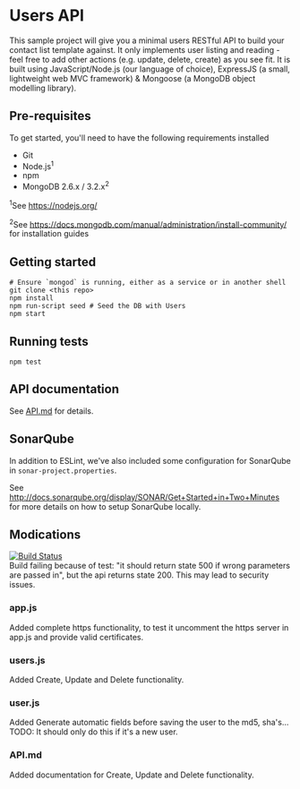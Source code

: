 # Users API
This sample project will give you a minimal users RESTful API to build your contact list template against. It only implements user listing and reading - feel free to add other actions (e.g. update, delete, create) as you see fit. It is built using JavaScript/Node.js (our language of choice), ExpressJS (a small, lightweight web MVC framework) & Mongoose (a MongoDB object modelling library).

## Pre-requisites

To get started, you'll need to have the following requirements installed

- Git
- Node.js<sup>1</sup>
- npm
- MongoDB 2.6.x / 3.2.x<sup>2</sup>

<sup>1</sup>See https://nodejs.org/

<sup>2</sup>See https://docs.mongodb.com/manual/administration/install-community/ for installation guides

## Getting started

	# Ensure `mongod` is running, either as a service or in another shell
	git clone <this repo>
	npm install
	npm run-script seed # Seed the DB with Users
	npm start

## Running tests

`npm test`

## API documentation

See [API.md](API.md) for details.

## SonarQube
In addition to ESLint, we've also included some configuration for SonarQube in `sonar-project.properties`.

See http://docs.sonarqube.org/display/SONAR/Get+Started+in+Two+Minutes for more details on how to setup SonarQube locally.

## Modications
[![Build Status](https://travis-ci.org/alberto-hortelano/users-api.svg?branch=master)](https://travis-ci.org/alberto-hortelano/users-api)<br>
Build failing because of test: "it should return state 500 if wrong parameters are passed in", but the api returns state 200. This may lead to security issues.

### app.js
Added complete https functionality, to test it uncomment the https server in app.js and provide valid certificates.

### users.js
Added Create, Update and Delete functionality.

### user.js
Added Generate automatic fields before saving the user to the md5, sha's...
TODO: It should only do this if it's a new user.

### API.md
Added documentation for Create, Update and Delete functionality.
